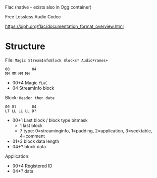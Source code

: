 Flac (native - exists also in Ogg container)

Free Lossless Audio Codec

https://xiph.org/flac/documentation_format_overview.html

# Structure

File: `Magic StreamInfoBlock Blocks* AudioFrames+`
``` 
00          04
MM MM MM MM 
```
- 00+4 Magic `fLaC`
- 04   StreamInfo block

Block: `Header then data`
```
00 01       04
LT LL LL LL D?
```
- 00+1 Last block / block type  bitmask
  - 1 last block
  - 7 type: 0=streaminginfo, 1=padding, 2=application, 3=seektable, 4=comment
- 01+3 block data length
- 04+? block data

Application:
- 00+4 Registered ID
- 04+? data
